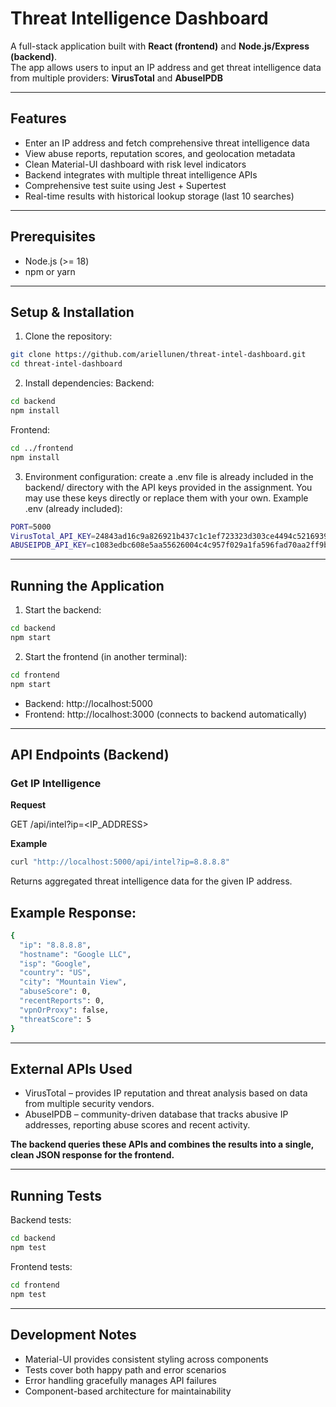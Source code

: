 # Threat Intelligence Dashboard

A full-stack application built with **React (frontend)** and **Node.js/Express (backend)**.  
The app allows users to input an IP address and get threat intelligence data from multiple providers: **VirusTotal** and **AbuseIPDB**

---

## Features

- Enter an IP address and fetch comprehensive threat intelligence data
- View abuse reports, reputation scores, and geolocation metadata
- Clean Material-UI dashboard with risk level indicators
- Backend integrates with multiple threat intelligence APIs
- Comprehensive test suite using Jest + Supertest
- Real-time results with historical lookup storage (last 10 searches)

---

## Prerequisites

- Node.js (>= 18)
- npm or yarn

---

## Setup & Installation

1. Clone the repository:

```bash
git clone https://github.com/ariellunen/threat-intel-dashboard.git
cd threat-intel-dashboard
```

2. Install dependencies:
   Backend:

```bash
cd backend
npm install
```

Frontend:

```bash
cd ../frontend
npm install
```

3. Environment configuration: create a .env file is already included in the backend/ directory with the API keys provided in the assignment.
   You may use these keys directly or replace them with your own.
   Example .env (already included):

```bash
PORT=5000
VirusTotal_API_KEY=24843ad16c9a826921b437c1c1ef723323d303ce4494c5216939218ed313690b
ABUSEIPDB_API_KEY=c1083edbc608e5aa55626004c4c957f029a1fa596fad70aa2ff9bc13c332ae06fca3bbdef683f1db
```

---

## Running the Application

1. Start the backend:

```bash
cd backend
npm start
```

2. Start the frontend (in another terminal):

```bash
cd frontend
npm start
```

- Backend: http://localhost:5000
- Frontend: http://localhost:3000 (connects to backend automatically)

---

## API Endpoints (Backend)

### Get IP Intelligence

**Request**

GET /api/intel?ip=<IP_ADDRESS>

**Example**

```bash
curl "http://localhost:5000/api/intel?ip=8.8.8.8"
```

Returns aggregated threat intelligence data for the given IP address.

## Example Response:

```bash
{
  "ip": "8.8.8.8",
  "hostname": "Google LLC",
  "isp": "Google",
  "country": "US",
  "city": "Mountain View",
  "abuseScore": 0,
  "recentReports": 0,
  "vpnOrProxy": false,
  "threatScore": 5
}
```

---

## External APIs Used

- VirusTotal – provides IP reputation and threat analysis based on data from multiple security vendors.
- AbuseIPDB – community-driven database that tracks abusive IP addresses, reporting abuse scores and recent activity.

**The backend queries these APIs and combines the results into a single, clean JSON response for the frontend.**

---

## Running Tests

Backend tests:

```bash
cd backend
npm test
```

Frontend tests:

```bash
cd frontend
npm test
```

---

## Development Notes

- Material-UI provides consistent styling across components
- Tests cover both happy path and error scenarios
- Error handling gracefully manages API failures
- Component-based architecture for maintainability
